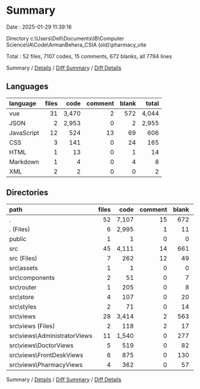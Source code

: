 # Summary

Date : 2025-01-29 11:39:16

Directory c:\\Users\\Dell\\Documents\\IB\\Computer Science\\IA\\Code\\ArmanBehera_CSIA (old)\\pharmacy_vite

Total : 52 files,  7107 codes, 15 comments, 672 blanks, all 7794 lines

Summary / [Details](details.md) / [Diff Summary](diff.md) / [Diff Details](diff-details.md)

## Languages
| language | files | code | comment | blank | total |
| :--- | ---: | ---: | ---: | ---: | ---: |
| vue | 31 | 3,470 | 2 | 572 | 4,044 |
| JSON | 2 | 2,953 | 0 | 2 | 2,955 |
| JavaScript | 12 | 524 | 13 | 69 | 606 |
| CSS | 3 | 141 | 0 | 24 | 165 |
| HTML | 1 | 13 | 0 | 1 | 14 |
| Markdown | 1 | 4 | 0 | 4 | 8 |
| XML | 2 | 2 | 0 | 0 | 2 |

## Directories
| path | files | code | comment | blank | total |
| :--- | ---: | ---: | ---: | ---: | ---: |
| . | 52 | 7,107 | 15 | 672 | 7,794 |
| . (Files) | 6 | 2,995 | 1 | 11 | 3,007 |
| public | 1 | 1 | 0 | 0 | 1 |
| src | 45 | 4,111 | 14 | 661 | 4,786 |
| src (Files) | 7 | 262 | 12 | 49 | 323 |
| src\\assets | 1 | 1 | 0 | 0 | 1 |
| src\\components | 2 | 51 | 0 | 7 | 58 |
| src\\router | 1 | 205 | 0 | 8 | 213 |
| src\\store | 4 | 107 | 0 | 20 | 127 |
| src\\styles | 2 | 71 | 0 | 14 | 85 |
| src\\views | 28 | 3,414 | 2 | 563 | 3,979 |
| src\\views (Files) | 2 | 118 | 2 | 17 | 137 |
| src\\views\\AdministratorViews | 11 | 1,540 | 0 | 277 | 1,817 |
| src\\views\\DoctorViews | 5 | 519 | 0 | 82 | 601 |
| src\\views\\FrontDeskViews | 6 | 875 | 0 | 130 | 1,005 |
| src\\views\\PharmacyViews | 4 | 362 | 0 | 57 | 419 |

Summary / [Details](details.md) / [Diff Summary](diff.md) / [Diff Details](diff-details.md)